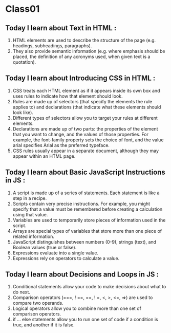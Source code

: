 # Class01

## Today I learn about Text in HTML :
1. HTML elements are used to describe the structure of
the page (e.g. headings, subheadings, paragraphs).
2. They also provide semantic information (e.g. where
emphasis should be placed, the definition of any
acronyms used, when given text is a quotation).

## Today I learn about Introducing CSS in HTML :
1. CSS treats each HTML element as if it appears inside
its own box and uses rules to indicate how that
element should look.
2. Rules are made up of selectors (that specify the
elements the rule applies to) and declarations (that
indicate what these elements should look like).
3. Different types of selectors allow you to target your
rules at different elements.
4. Declarations are made up of two parts: the properties
of the element that you want to change, and the values
of those properties. For example, the font-family
property sets the choice of font, and the value arial
specifies Arial as the preferred typeface.
5. CSS rules usually appear in a separate document,
although they may appear within an HTML page.

## Today I learn about Basic JavaScript Instructions in JS :
1. A script is made up of a series of statements. Each
statement is like a step in a recipe.
2. Scripts contain very precise instructions. For example,
you might specify that a value must be remembered
before creating a calculation using that value.
3. Variables are used to temporarily store pieces of
information used in the script.
4. Arrays are special types of variables that store more
than one piece of related information.
5. JavaScript distinguishes between numbers (0-9),
strings (text), and Boolean values (true or false).
6. Expressions evaluate into a single value.
7. Expressions rely on operators to calculate a value.

## Today I learn about Decisions and Loops in JS :
1. Conditional statements allow your code to make
decisions about what to do next.
2. Comparison operators (===, ! ==, ==, ! =, <, >, <=, =>)
are used to compare two operands.
3. Logical operators allow you to combine more than one
set of comparison operators.
4. if ... else statements allow you to run one set of code
if a condition is true, and another if it is false.